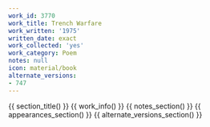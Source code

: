 ```yaml
---
work_id: 3770
work_title: Trench Warfare
work_written: '1975'
written_date: exact
work_collected: 'yes'
work_category: Poem
notes: null
icon: material/book
alternate_versions:
- 747
---
```


{{ section_title() }}
{{ work_info() }}
{{ notes_section() }}
{{ appearances_section() }}
{{ alternate_versions_section() }}